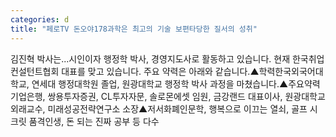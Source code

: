 ```yaml
---
categories: d
title: "페로TV 돈오야178과학은 최고의 기술 보편타당한 질서의 성취"
---
```

김진혁 박사는...시인이자 행정학 박사, 경영지도사로 활동하고 있습니다. 현재 한국취업컨설턴트협회 대표를 맞고 있습니다. 주요 약력은 아래와 같습니다.▲학력한국외국어대학교, 연세대 행정대학원 졸업, 원광대학교 행정학 박사 과정을 마쳤습니다.▲주요약력기업은행, 쌍용투자증권, CL투자자문, 솔로몬에셋 임원, 금강랜드 대표이사, 원광대학교 외래교수, 미래성공전략연구소 소장▲저서화폐인문학, 행복으로 이끄는 열쇠, 골프 시크릿 품격인생, 돈 되는 진짜 공부 등 다수